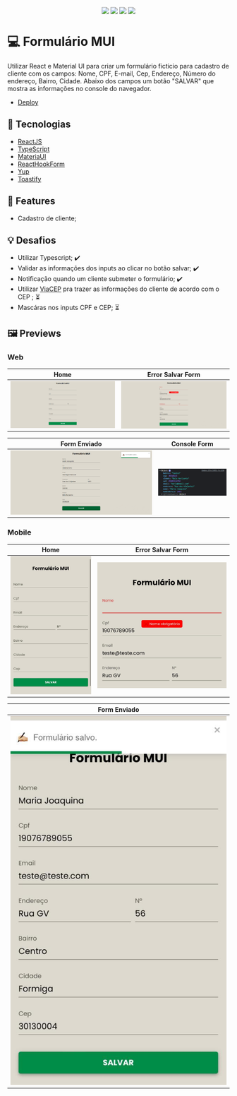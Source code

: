 <p align="center">
  <img src="https://img.shields.io/badge/React-20232A?style=for-the-badge&logo=react&logoColor=61DAFB" />
  <img src="https://img.shields.io/badge/typescript-%23007ACC.svg?style=for-the-badge&logo=typescript&logoColor=white" />
  <img src="https://img.shields.io/badge/MUI-%230081CB.svg?style=for-the-badge&logo=mui&logoColor=white" />
  <img src="https://img.shields.io/badge/vite-%23646CFF.svg?style=for-the-badge&logo=vite&logoColor=white" />

</p>

# 💻 Formulário MUI

Utilizar React e Material UI para criar um formulário ficticio para cadastro de cliente com os campos: Nome, CPF, E-mail, Cep, Endereço, Número do endereço, Bairro, Cidade. Abaixo dos campos um botão "SALVAR" que mostra as informações no console do navegador.

- <a href="https://form-mui.vercel.app/" target="_blank">Deploy</a>

## 🚀 Tecnologias

- [ReactJS](https://reactjs.org/)
- [TypeScript](https://www.typescriptlang.org/)
- [MateriaUI](https://mui.com/core/)
- [ReactHookForm](https://react-hook-form.com/)
- [Yup](https://github.com/jquense/yup)
- [Toastify](https://fkhadra.github.io/react-toastify/introduction)

## 📑 Features

- Cadastro de cliente;

## 💡 Desafios

- Utilizar Typescript; ✔️
- Validar as informações dos inputs ao clicar no botão salvar; ✔️
- Notificação quando um cliente submeter o formulário; ✔️
- Utilizar [ViaCEP](https://viacep.com.br/) pra trazer as informações do cliente de acordo com o CEP ; ⏳
- Mascáras nos inputs CPF e CEP; ⏳

## 🖼️ Previews

### Web

| Home                                       | Error Salvar Form                               |
| ------------------------------------------ | ----------------------------------------------- |
| <img src="./src/assets/FormHomeWeb.PNG" /> | <img src="./src/assets/FormHomeWebError.PNG" /> |

| Form Enviado                                   | Console Form                                   |
| ---------------------------------------------- | ---------------------------------------------- |
| <img src="./src/assets/FormHomeWebSave.PNG" /> | <img src="./src/assets/FormHomeConsole.PNG" /> |

### Mobile

| Home                                           | Error Salvar Form                                   |
| ---------------------------------------------- | --------------------------------------------------- |
| <img src="./src/assets/FormHomeMobile.jpeg" /> | <img src="./src/assets/FormHomeMobileError.jpeg" /> |

| Form Enviado                                       |
| -------------------------------------------------- |
| <img src="./src/assets/FormHomeMobileSave.jpeg" /> |
